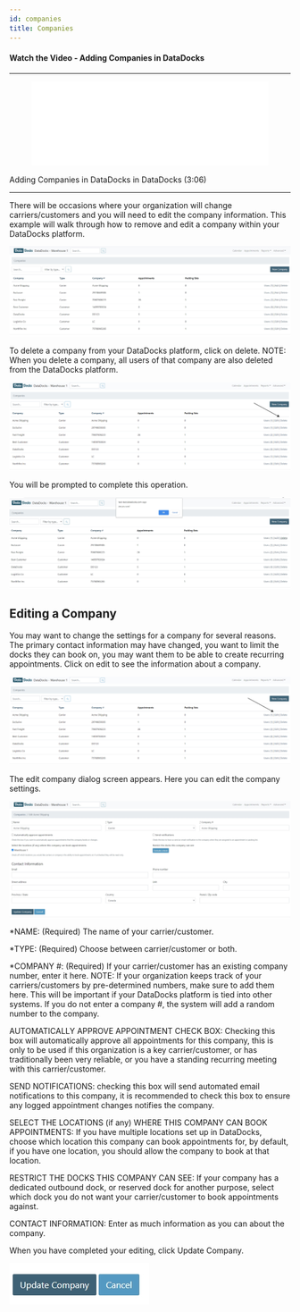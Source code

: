 ```yaml
---
id: companies
title: Companies
---
```


#### Watch the Video - Adding Companies in DataDocks

***
<figure class="video-container">
  <iframe src="//www.youtube.com/embed/ygTjLnLw9VA" frameborder="0" allowFullScreen width="100%"></iframe>
</figure>


Adding Companies in DataDocks in DataDocks (3:06)
***

There will be occasions where your organization will change carriers/customers and you will need to edit the company information. This example will walk through how to remove and edit a company within your DataDocks platform.

[![Main Companies Screen](/img/docs/advanced/companies/main.jpg)](/img/docs/advanced/companies/main.jpg)

To delete a company from your DataDocks platform, click on delete. NOTE: When you delete a company, all users of that company are also deleted from the DataDocks platform.  


[![Delete a Company](/img/docs/advanced/companies/delete.jpg)](/img/docs/advanced/companies/delete.jpg)

You will be prompted to complete this operation. 

[![Confirm Delete](/img/docs/advanced/companies/complete-delete.jpg)](/img/docs/advanced/companies/complete-delete.jpg)

## Editing a Company

You may want to change the settings for a company for several reasons. The primary contact information may have changed, you want to limit the docks they can book on, you may want them to be able to create recurring appointments. Click on edit to see the information about a company. 

[![Edit Company](/img/docs/advanced/companies/edit-company.jpg)](/img/docs/advanced/companies/edit-company.jpg)

The edit company dialog screen appears. Here you can edit the company settings. 

[![Edit a Company](/img/docs/advanced/companies/edit-company-dialog.jpg)](/img/docs/advanced/companies/edit-company-dialog.jpg)

*NAME: (Required) The name of your carrier/customer.

*TYPE: (Required)  Choose between carrier/customer or both.

*COMPANY #: (Required) If your carrier/customer has an existing company number, enter it here. NOTE: If your organization keeps track of your carriers/customers by pre-determined numbers, make sure to add them here. This will be important if your DataDocks platform is tied into other systems. If you do not enter a company #, the system will add a random number to the company.

AUTOMATICALLY APPROVE APPOINTMENT CHECK BOX: Checking this box will automatically approve all appointments for this company, this is only to be used if this organization is a key carrier/customer, or has traditionally been very reliable, or you have a standing recurring meeting with this carrier/customer.

SEND NOTIFICATIONS: checking this box will send automated email notifications to this company, it is recommended to check this box to ensure any logged appointment changes notifies the company. 

SELECT THE LOCATIONS (if any) WHERE THIS COMPANY CAN BOOK APPOINTMENTS:
If you have multiple locations set up in DataDocks, choose which location this company can book appointments for, by default, if you have one location, you should allow the company to book at that location.

RESTRICT THE DOCKS THIS COMPANY CAN SEE: If your company has a dedicated outbound dock, or reserved dock for another purpose, select which dock you do not want your carrier/customer to book appointments against. 

CONTACT INFORMATION: Enter as much information as you can about the company. 

When you have completed your editing, click Update Company. 

[![Update Company](/img/docs/advanced/companies/update-co.jpg)](/img/docs/advanced/companies/update-co.jpg)


